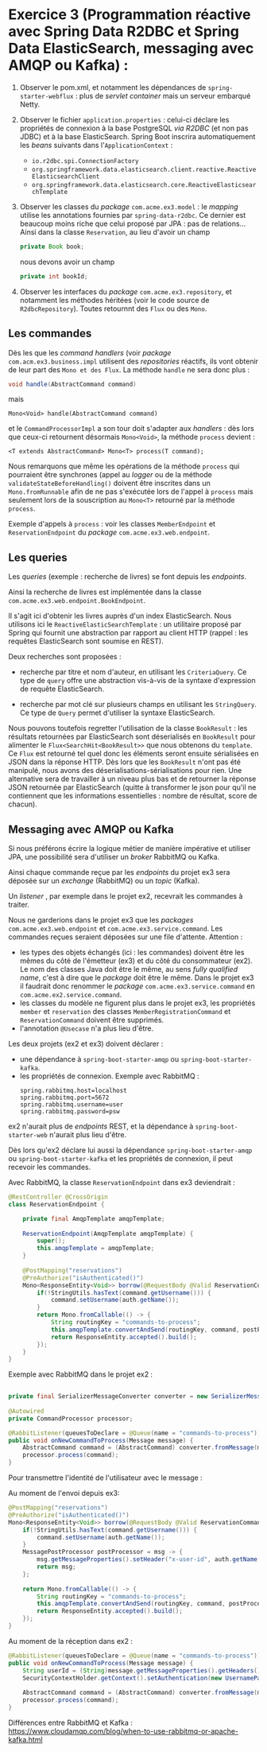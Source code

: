 #  Exercice 3 (Programmation réactive avec Spring Data R2DBC et Spring Data ElasticSearch, messaging avec AMQP ou Kafka) :

1. Observer le pom.xml, et notamment les dépendances de `spring-starter-webflux` : plus de _servlet container_ mais un serveur embarqué Netty.

2. Observer le fichier `application.properties` : celui-ci déclare les propriétés de connexion à la base PostgreSQL *via R2DBC* (et non pas JDBC) et à la base ElasticSearch. Spring Boot inscrira automatiquement les _beans_ suivants dans l'`ApplicationContext` : 

	* `io.r2dbc.spi.ConnectionFactory`
	* `org.springframework.data.elasticsearch.client.reactive.ReactiveElasticsearchClient`
	* `org.springframework.data.elasticsearch.core.ReactiveElasticsearchTemplate`

3. Observer les classes du _package_ `com.acme.ex3.model` : le _mapping_ utilise les annotations fournies par `spring-data-r2dbc`. Ce dernier est beaucoup moins riche que celui proposé par JPA : pas de relations... Ainsi dans la classe `Reservation`, au lieu d'avoir un champ

	```java
	private Book book;
	```
	
	nous devons avoir un champ 
	
	```java
	private int bookId;
	```

4. Observer les interfaces du _package_ `com.acme.ex3.repository`, et notamment les méthodes héritées (voir le code source de `R2dbcRepository`). Toutes retournnt des `Flux` ou des `Mono`.
	
## Les commandes

Dès les que les _command handlers_ (voir _package_ `com.acm.ex3.business.impl` utilisent des _repositories_ réactifs, ils vont obtenir de leur part des `Mono et des Flux`. La méthode `handle` ne sera donc plus :

```java
void handle(AbstractCommand command)
```
	
mais
	
```
Mono<Void> handle(AbstractCommand command)
```
	
et le `CommandProcessorImpl` a son tour doit s'adapter aux _handlers_ : dès lors que ceux-ci retournent désormais `Mono<Void>`, la méthode `process` devient : 

```
<T extends AbstractCommand> Mono<T> process(T command);
```

Nous remarquons que même les opérations de la méthode `process` qui pourraient être synchrones (appel au _logger_ ou de la méthode  `validateStateBeforeHandling()` doivent être inscrites dans un `Mono.fromRunnable` afin de ne pas s'exécutée lors de l'appel à `process` mais seulement lors de la souscription au `Mono<T>` retourné par la méthode `process`.

Exemple d'appels à `process` : voir les classes `MemberEndpoint` et `ReservationEndpoint` du _package_ `com.acme.ex3.web.endpoint`.

## Les queries

Les _queries_ (exemple : recherche de livres) se font depuis les _endpoints_. 

Ainsi la recherche de livres est implémentée dans  la classe `com.acme.ex3.web.endpoint.BookEndpoint`.

Il s'agit ici d'obtenir les livres auprès d'un index ElasticSearch. Nous utilisons ici le `ReactiveElasticSearchTemplate` : un utilitaire proposé par Spring qui fournit une abstraction par rapport au client HTTP (rappel : les requêtes ElasticSearch sont soumise en REST).

Deux recherches sont proposées : 

* recherche par titre et nom d'auteur, en utilisant les `CriteriaQuery`. Ce type de `query` offre une abstraction vis-à-vis de la syntaxe d'expression de requête ElasticSearch.

* recherche par mot clé sur plusieurs champs en utilisant les `StringQuery`. Ce type de `Query` permet d'utiliser la syntaxe ElasticSearch.

Nous pouvons toutefois regretter l'utilisation de la classe `BookResult` : les résultats retournées par ElasticSearch sont déserialisés en `BookResult` pour alimenter le `Flux<SearchHit<BookResult>>` que nous obtenons du `template`. Ce `Flux` est retourné tel quel donc les éléments seront ensuite sérialisées en JSON dans la réponse HTTP. Dès lors que les `BookResult` n'ont pas été manipulé, nous avons des déserialisations-sérialisations pour rien. Une alternative sera de travailler à un niveau plus bas et de retourner la réponse JSON retournée par ElasticSearch (quitte à transformer le json pour qu'il ne contiennent que les informations essentielles : nombre de résultat, score de chacun).

## Messaging avec AMQP ou Kafka

Si nous préférons écrire la logique métier de manière impérative et utiliser JPA, une possibilité sera d'utiliser un _broker_ RabbitMQ ou Kafka. 

Ainsi chaque commande reçue par les _endpoints_ du projet ex3 sera déposée sur un _exchange_ (RabbitMQ) ou un _topic_ (Kafka). 

Un _listener_ , par exemple dans le projet ex2, recevrait les commandes à traiter. 

Nous ne garderions dans le projet ex3 que les _packages_ `com.acme.ex3.web.endpoint` et `com.acme.ex3.service.command`. Les commandes reçues seraient déposées sur une file d'attente. Attention : 

* les types des objets échangés (ici : les commandes) doivent être les mêmes du côté de l'émetteur (ex3) et du côté du consommateur (ex2). Le nom des classes Java doit être le même, au sens _fully qualified name_, c'est à dire que le _package_ doit être le même. Dans le projet ex3 il faudrait donc renommer le _package_ `com.acme.ex3.service.command` en `com.acme.ex2.service.command`.
* les classes du modèle ne figurent plus dans le projet ex3, les propriétés `member` et `reservation` des classes `MemberRegistrationCommand` et `ReservationCommand` doivent être supprimés.
* l'annotation `@Usecase` n'a plus lieu d'être.


Les deux projets (ex2 et ex3) doivent déclarer :

* une dépendance à `spring-boot-starter-amqp` ou `spring-boot-starter-kafka`.
* les propriétés de connexion. Exemple avec RabbitMQ :
	```
	spring.rabbitmq.host=localhost
	spring.rabbitmq.port=5672
	spring.rabbitmq.username=user
	spring.rabbitmq.password=psw
	```

ex2 n'aurait plus de _endpoints_ REST, et la dépendance à `spring-boot-starter-web` n'aurait plus lieu d'être. 

Dès lors qu'ex2 déclare lui aussi la dépendance `spring-boot-starter-amqp` ou `spring-boot-starter-kafka` et les propriétés de connexion, il peut recevoir les commandes.

Avec RabbitMQ, la classe `ReservationEndpoint` dans ex3 deviendrait :

```java
@RestController @CrossOrigin
class ReservationEndpoint {

	private final AmqpTemplate amqpTemplate;
	
	ReservationEndpoint(AmqpTemplate amqpTemplate) {
		super();
		this.amqpTemplate = amqpTemplate;
	}
	
	@PostMapping("reservations")
	@PreAuthorize("isAuthenticated()")
	Mono<ResponseEntity<Void>> borrow(@RequestBody @Valid ReservationCommand command, Authentication auth) {
		if(!StringUtils.hasText(command.getUsername())) {
			command.setUsername(auth.getName());
		}	    
		return Mono.fromCallable(() -> {
			String routingKey = "commands-to-process";
			this.amqpTemplate.convertAndSend(routingKey, command, postProcessor);
			return ResponseEntity.accepted().build();
		});         
	}
}
```

Exemple avec RabbitMQ dans le projet ex2 : 

```java
	
private final SerializerMessageConverter converter = new SerializerMessageConverter();
		
@Autowired
private CommandProcessor processor;

@RabbitListener(queuesToDeclare = @Queue(name = "commands-to-process"))
public void onNewCommandToProcess(Message message) {
	AbstractCommand command = (AbstractCommand) converter.fromMessage(message);
	processor.process(command);
}	
```

Pour transmettre l'identité de l'utilisateur avec le message : 

Au moment de l'envoi depuis ex3:

```java
@PostMapping("reservations")
@PreAuthorize("isAuthenticated()")
Mono<ResponseEntity<Void>> borrow(@RequestBody @Valid ReservationCommand command, Authentication auth) {
	if(!StringUtils.hasText(command.getUsername())) {
		command.setUsername(auth.getName());
	}	    
	MessagePostProcessor postProcessor = msg -> {
		msg.getMessageProperties().setHeader("x-user-id", auth.getName());
		return msg;	        
	};
		
	return Mono.fromCallable(() -> {
		String routingKey = "commands-to-process";
		this.amqpTemplate.convertAndSend(routingKey, command, postProcessor);
		return ResponseEntity.accepted().build();
	});         
}
```

Au moment de la réception dans ex2 : 

```java
@RabbitListener(queuesToDeclare = @Queue(name = "commands-to-process"))
public void onNewCommandToProcess(Message message) {
	String userId = (String)message.getMessageProperties().getHeaders().get("x-user-id");
	SecurityContextHolder.getContext().setAuthentication(new UsernamePasswordAuthenticationToken(userId, null));
		
	AbstractCommand command = (AbstractCommand) converter.fromMessage(message);
	processor.process(command);
}
```

Différences entre RabbitMQ et Kafka : https://www.cloudamqp.com/blog/when-to-use-rabbitmq-or-apache-kafka.html